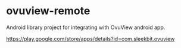 # ovuview-remote
Android library project for integrating with OvuView android app.

https://play.google.com/store/apps/details?id=com.sleekbit.ovuview
